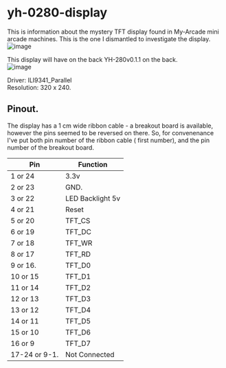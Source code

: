 # yh-0280-display

This is information about the mystery TFT display found in My-Arcade mini arcade machines.  This is the one I dismantled to investigate the display.  
![image](https://user-images.githubusercontent.com/14888910/205723200-45ef9e3c-4e67-40b9-b353-c3d8db31a363.png)


This display will have on the back YH-280v0.1.1 on the back.  
![image](https://user-images.githubusercontent.com/14888910/205723860-62488b0c-b11e-4ffd-ba19-35e49a89a53f.png)


Driver: ILI9341_Parallel  
Resolution: 320 x 240.

## Pinout.  
The display has a  1 cm wide ribbon cable - a breakout board is available, however the pins seemed to be reversed on there.  So, for convenenance I've put both pin number of the ribbon cable ( first number), and the pin number of the breakout board.

| Pin           | Function |
| ------------- | ---------|
| 1 or 24       | 3.3v     |
| 2 or 23       | GND.     |
| 3 or 22       | LED Backlight 5v |
| 4 or 21       | Reset    |
| 5 or 20       | TFT_CS   |
| 6 or 19       | TFT_DC   |
| 7 or 18       | TFT_WR   |
| 8 or 17       | TFT_RD   |
| 9 or 16.      | TFT_D0   |
| 10 or 15      | TFT_D1   |
| 11 or 14      | TFT_D2   |
| 12 or 13      | TFT_D3   |
| 13 or 12      | TFT_D4   |
| 14 or 11      | TFT_D5   |
| 15 or 10      | TFT_D6   |
| 16 or 9       | TFT_D7   |
| 17-24 or 9-1. | Not Connected|
